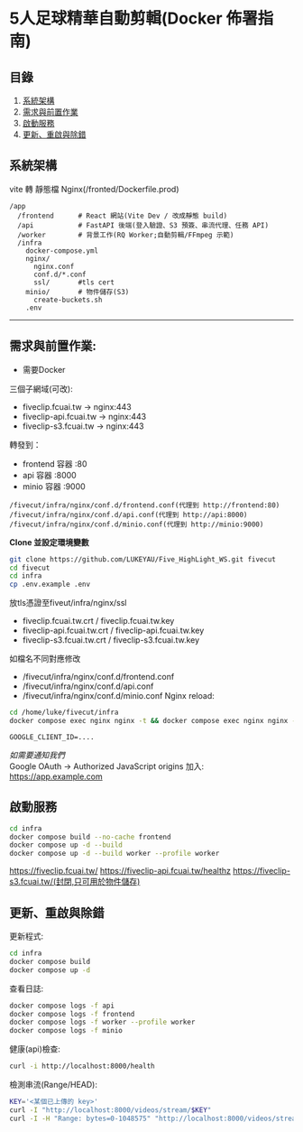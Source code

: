 # 5人足球精華自動剪輯(Docker 佈署指南)

## 目錄
1. [系統架構](#系統架構)  
2. [需求與前置作業](#需求與前置作業)  
3. [啟動服務](#啟動服務)  
4. [更新、重啟與除錯](#更新、重啟與除錯)


## 系統架構
vite 轉 靜態檔 Nginx(/fronted/Dockerfile.prod)
```
/app
  /frontend      # React 網站(Vite Dev / 改成靜態 build)
  /api           # FastAPI 後端(登入驗證、S3 預簽、串流代理、任務 API)
  /worker        # 背景工作(RQ Worker;自動剪輯/FFmpeg 示範)
  /infra
    docker-compose.yml
    nginx/
      nginx.conf
      conf.d/*.conf
      ssl/       #tls cert
    minio/       # 物件儲存(S3)
      create-buckets.sh
    .env 
```
---

## 需求與前置作業:
- 需要Docker

三個子網域(可改):
- fiveclip.fcuai.tw -> nginx:443
- fiveclip-api.fcuai.tw -> nginx:443
- fiveclip-s3.fcuai.tw -> nginx:443

轉發到：
- frontend 容器 :80
- api 容器 :8000
- minio 容器 :9000
```
/fivecut/infra/nginx/conf.d/frontend.conf(代理到 http://frontend:80)
/fivecut/infra/nginx/conf.d/api.conf(代理到 http://api:8000)
/fivecut/infra/nginx/conf.d/minio.conf(代理到 http://minio:9000)
```

**Clone 並設定環境變數**
```bash
git clone https://github.com/LUKEYAU/Five_HighLight_WS.git fivecut
cd fivecut
cd infra
cp .env.example .env
```
放tls憑證至fiveut/infra/nginx/ssl  
- fiveclip.fcuai.tw.crt / fiveclip.fcuai.tw.key
- fiveclip-api.fcuai.tw.crt / fiveclip-api.fcuai.tw.key
- fiveclip-s3.fcuai.tw.crt / fiveclip-s3.fcuai.tw.key

如檔名不同對應修改  
- /fivecut/infra/nginx/conf.d/frontend.conf
- /fivecut/infra/nginx/conf.d/api.conf
- /fivecut/infra/nginx/conf.d/minio.conf
Nginx reload:
```bash
cd /home/luke/fivecut/infra
docker compose exec nginx nginx -t && docker compose exec nginx nginx -s reload
```

```
GOOGLE_CLIENT_ID=....
```

*如需要通知我們*  
Google OAuth → Authorized JavaScript origins 加入:
https://app.example.com

## 啟動服務
```bash
cd infra
docker compose build --no-cache frontend
docker compose up -d --build
docker compose up -d --build worker --profile worker
```
https://fiveclip.fcuai.tw/
https://fiveclip-api.fcuai.tw/healthz
https://fiveclip-s3.fcuai.tw/(封閉,只可用於物件儲存)
## 更新、重啟與除錯

更新程式:
```bash
cd infra
docker compose build
docker compose up -d
```

查看日誌:
```bash
docker compose logs -f api
docker compose logs -f frontend
docker compose logs -f worker --profile worker
docker compose logs -f minio
```

健康(api)檢查:
```bash
curl -i http://localhost:8000/health
```

檢測串流(Range/HEAD):
```bash
KEY='<某個已上傳的 key>'
curl -I "http://localhost:8000/videos/stream/$KEY"
curl -I -H "Range: bytes=0-1048575" "http://localhost:8000/videos/stream/$KEY"
```